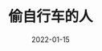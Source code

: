 ---
title: "偷自行车的人"
date: "2022-01-15"
price: "70.00"
theaters: ["中国电影资料馆艺术影院"]
remark: ['学术放映', '1948']
---